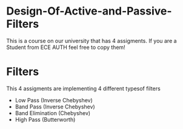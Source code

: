 # Design-Of-Active-and-Passive-Filters
This is a course on our university that has 4 assigments. If you are a Student from ECE AUTH feel free to copy them!

# Filters
This 4 assigments are implementing 4 different typesof filters
* Low Pass (Inverse Chebyshev)
* Band Pass (Inverse Chebyshev)
* Band Elimination (Chebyshev)
* High Pass (Butterworth)

